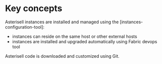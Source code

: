 # Key concepts

Asterisell instances are installed and managed using the [instances-configuration-tool]:

* instances can reside on the same host or other external hosts
* instances are installed and upgraded automatically using Fabric devops tool

Asterisell code is downloaded and customized using Git. 

